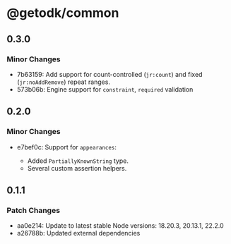 # @getodk/common

## 0.3.0

### Minor Changes

- 7b63159: Add support for count-controlled (`jr:count`) and fixed (`jr:noAddRemove`) repeat ranges.
- 573b06b: Engine support for `constraint`, `required` validation

## 0.2.0

### Minor Changes

- e7bef0c: Support for `appearances`:

  - Added `PartiallyKnownString` type.
  - Several custom assertion helpers.

## 0.1.1

### Patch Changes

- aa0e214: Update to latest stable Node versions: 18.20.3, 20.13.1, 22.2.0
- a26788b: Updated external dependencies
